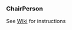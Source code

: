 ### ChairPerson

See [Wiki](https://github.com/xiaozhuchacha/ChairPerson/wiki/Home/) for instructions
